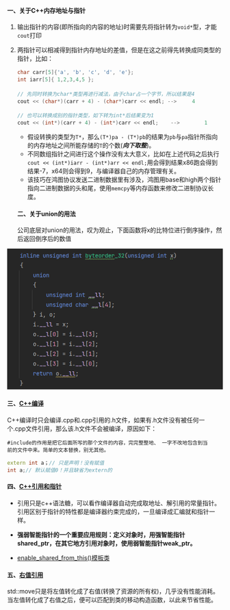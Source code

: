 #### 一、关于C++内存地址与指针

1. 输出指针的内容(即所指向的内容的地址)时需要先将指针转为`void*`型，才能`cout`打印

2. 两指针可以相减得到指针内存地址的差值，但是在这之前得先转换成同类型的指针，比如：

   ```C++
   char carr[5]{'a', 'b', 'c', 'd', 'e'};
   int iarr[5]{ 1,2,3,4,5 };
   
   // 先同时转换为char*类型再进行减法，由于char占一个字节，所以结果是4
   cout << (char*)(carr + 4) - (char*)carr << endl; -->		4
   
   // 也可以转换成别的指针类型，如下转为int*后结果变为1
   cout << (int*)(carr + 4) - (int*)carr << endl; 	 -->		1
   ```
   
   - 假设转换的类型为`T*`，那么`(T*)pa - (T*)pb`的结果为`pb`与`pa`指针所指向的内存地址之间所能存储的`T`的个数(***向下取整***)。
   - 不同数组指针之间进行这个操作没有太大意义，比如在上述代码之后执行`cout << (int*)iarr - (int*)arr << endl;`用会得到结果x86跑会得到结果-7，x64则会得到9，与编译器自己的内存管理有关。
   - 该技巧在鸿图协议发送二进制数据里有涉及，鸿图用base和high两个指针指向二进制数据的头和尾，使用`memcpy`等内存函数来修改二进制协议长度。
   
   #### 二、关于union的用法
   
   公司底层对union的用法，叹为观止，下面函数将x的比特位进行倒序操作，然后返回倒序后的数值

![image-20230116163617468](..\Resource\image-20230116163617468.png)

#### 三、[C++编译](https://blog.csdn.net/u012617944/article/details/78405686)

C++编译时只会编译.cpp和.cpp引用的.h文件，如果有.h文件没有被任何一个.cpp文件引用，那么该.h文件不会被编译，原因如下：

```
#include的作用是把它后面所写的那个文件的内容，完完整整地、 一字不改地包含到当
前的文件中来。简单的文本替换，别无其他。
```

```C++
extern int a；// 只是声明！没有赋值
int a;// 默认赋值0！并且缺省为extern的
```

#### 四、[C++引用和指针](https://www.zhihu.com/question/37608201/answer/1601079930)

- 引用只是c++语法糖，可以看作编译器自动完成取地址、解引用的常量指针。引用区别于指针的特性都是编译器约束完成的，一旦编译成汇编就和指针一样。

- **强弱智能指针的一个重要应用规则：定义对象时，用强智能指针shared_ptr，在其它地方引用对象时，使用弱智能指针weak_ptr。**
- [enable_shared_from_this<T>()模板类](https://blog.csdn.net/breadheart/article/details/112451022)

#### 五、[右值引用](https://www.cnblogs.com/qicosmos/p/4283455.html)

std::move只是将左值转化成了右值(转换了资源的所有权)，几乎没有性能消耗。当左值转化成了右值之后，便可以匹配到类的移动构造函数，以此来节省性能。